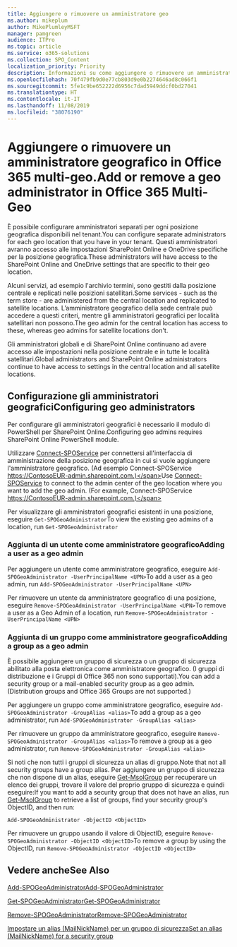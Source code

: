 ```yaml
---
title: Aggiungere o rimuovere un amministratore geo
ms.author: mikeplum
author: MikePlumleyMSFT
manager: pamgreen
audience: ITPro
ms.topic: article
ms.service: o365-solutions
ms.collection: SPO_Content
localization_priority: Priority
description: Informazioni su come aggiungere o rimuovere un amministratore geografico in Office 365 multi-geo.
ms.openlocfilehash: 70f479fb9d0e77cb803d9e0b2274646ad8c066f1
ms.sourcegitcommit: 5fe1c9be652222d6956c7dad5949ddcf0bd27041
ms.translationtype: HT
ms.contentlocale: it-IT
ms.lasthandoff: 11/08/2019
ms.locfileid: "38076190"
---
```

# <a name="add-or-remove-a-geo-administrator-in-office-365-multi-geo"></a><span data-ttu-id="a80f6-103">Aggiungere o rimuovere un amministratore geografico in Office 365 multi-geo.</span><span class="sxs-lookup"><span data-stu-id="a80f6-103">Add or remove a geo administrator in Office 365 Multi-Geo</span></span>

<span data-ttu-id="a80f6-104">È possibile configurare amministratori separati per ogni posizione geografica disponibili nel tenant.</span><span class="sxs-lookup"><span data-stu-id="a80f6-104">You can configure separate administrators for each geo location that you have in your tenant.</span></span> <span data-ttu-id="a80f6-105">Questi amministratori avranno accesso alle impostazioni SharePoint Online e OneDrive specifiche per la posizione geografica.</span><span class="sxs-lookup"><span data-stu-id="a80f6-105">These administrators will have access to the SharePoint Online and OneDrive settings that are specific to their geo location.</span></span>

<span data-ttu-id="a80f6-106">Alcuni servizi, ad esempio l'archivio termini, sono gestiti dalla posizione centrale e replicati nelle posizioni satellitari.</span><span class="sxs-lookup"><span data-stu-id="a80f6-106">Some services - such as the term store - are administered from the central location and replicated to satellite locations.</span></span> <span data-ttu-id="a80f6-107">L’amministratore geografico della sede centrale può accedere a questi criteri, mentre gli amministratori geografici per località satellitari non possono.</span><span class="sxs-lookup"><span data-stu-id="a80f6-107">The geo admin for the central location has access to these, whereas geo admins for satellite locations don't.</span></span>

<span data-ttu-id="a80f6-108">Gli amministratori globali e di SharePoint Online continuano ad avere accesso alle impostazioni nella posizione centrale e in tutte le località satellitari.</span><span class="sxs-lookup"><span data-stu-id="a80f6-108">Global administrators and SharePoint Online administrators continue to have access to settings in the central location and all satellite locations.</span></span>

## <a name="configuring-geo-administrators"></a><span data-ttu-id="a80f6-109">Configurazione gli amministratori geografici</span><span class="sxs-lookup"><span data-stu-id="a80f6-109">Configuring geo administrators</span></span>

<span data-ttu-id="a80f6-110">Per configurare gli amministratori geografici è necessario il modulo di PowerShell per SharePoint Online.</span><span class="sxs-lookup"><span data-stu-id="a80f6-110">Configuring geo admins requires SharePoint Online PowerShell module.</span></span>

<span data-ttu-id="a80f6-111">Utilizzare [Connect-SPOService](https://docs.microsoft.com/powershell/module/sharepoint-online/Connect-SPOService) per connettersi all'interfaccia di amministrazione della posizione geografica in cui si vuole aggiungere l'amministratore geografico. (Ad esempio Connect-SPOService  https://ContosoEUR-admin.sharepoint.com.)</span><span class="sxs-lookup"><span data-stu-id="a80f6-111">Use [Connect-SPOService](https://docs.microsoft.com/powershell/module/sharepoint-online/Connect-SPOService) to connect to the admin center of the geo location where you want to add the geo admin. (For example, Connect-SPOService  https://ContosoEUR-admin.sharepoint.com.)</span></span>

<span data-ttu-id="a80f6-112">Per visualizzare gli amministratori geografici esistenti in una posizione, eseguire `Get-SPOGeoAdministrator`</span><span class="sxs-lookup"><span data-stu-id="a80f6-112">To view the existing geo admins of a location, run `Get-SPOGeoAdministrator`</span></span>

### <a name="adding-a-user-as-a-geo-admin"></a><span data-ttu-id="a80f6-113">Aggiunta di un utente come amministratore geografico</span><span class="sxs-lookup"><span data-stu-id="a80f6-113">Adding a user as a geo admin</span></span>

<span data-ttu-id="a80f6-114">Per aggiungere un utente come amministratore geografico, eseguire `Add-SPOGeoAdministrator -UserPrincipalName <UPN>`</span><span class="sxs-lookup"><span data-stu-id="a80f6-114">To add a user as a geo admin, run `Add-SPOGeoAdministrator -UserPrincipalName <UPN>`</span></span>

<span data-ttu-id="a80f6-115">Per rimuovere un utente da amministratore geografico di una posizione, eseguire  `Remove-SPOGeoAdministrator -UserPrincipalName <UPN>`</span><span class="sxs-lookup"><span data-stu-id="a80f6-115">To remove a user as a Geo Admin of a location, run  `Remove-SPOGeoAdministrator -UserPrincipalName <UPN>`</span></span>

### <a name="adding-a-group-as-a-geo-admin"></a><span data-ttu-id="a80f6-116">Aggiunta di un gruppo come amministratore geografico</span><span class="sxs-lookup"><span data-stu-id="a80f6-116">Adding a group as a geo admin</span></span>

<span data-ttu-id="a80f6-117">È possibile aggiungere un gruppo di sicurezza o un gruppo di sicurezza abilitato alla posta elettronica come amministratore geografico. (I gruppi di distribuzione e i Gruppi di Office 365 non sono supportati).</span><span class="sxs-lookup"><span data-stu-id="a80f6-117">You can add a security group or a mail-enabled security group as a geo admin. (Distribution groups and Office 365 Groups are not supported.)</span></span>

<span data-ttu-id="a80f6-118">Per aggiungere un gruppo come amministratore geografico, eseguire `Add-SPOGeoAdministrator -GroupAlias <alias>`</span><span class="sxs-lookup"><span data-stu-id="a80f6-118">To add a group as a geo administrator, run `Add-SPOGeoAdministrator -GroupAlias <alias>`</span></span>

<span data-ttu-id="a80f6-119">Per rimuovere un gruppo da amministratore geografico, eseguire `Remove-SPOGeoAdministrator -GroupAlias <alias>`</span><span class="sxs-lookup"><span data-stu-id="a80f6-119">To remove a group as a geo administrator, run `Remove-SPOGeoAdministrator -GroupAlias <alias>`</span></span>

<span data-ttu-id="a80f6-120">Si noti che non tutti i gruppi di sicurezza un alias di gruppo.</span><span class="sxs-lookup"><span data-stu-id="a80f6-120">Note that not all security groups have a group alias.</span></span> <span data-ttu-id="a80f6-121">Per aggiungere un gruppo di sicurezza che non dispone di un alias, eseguire [Get-MsolGroup](https://docs.microsoft.com/powershell/module/msonline/get-msolgroup) per recuperare un elenco dei gruppi, trovare il valore del proprio gruppo di sicurezza e quindi eseguire:</span><span class="sxs-lookup"><span data-stu-id="a80f6-121">If you want to add a security group that does not have an alias, run [Get-MsolGroup](https://docs.microsoft.com/powershell/module/msonline/get-msolgroup) to retrieve a list of groups, find your security group's ObjectID, and then run:</span></span>

`Add-SPOGeoAdministrator -ObjectID <ObjectID>`

<span data-ttu-id="a80f6-122">Per rimuovere un gruppo usando il valore di ObjectID, eseguire `Remove-SPOGeoAdministrator -ObjectID <ObjectID>`</span><span class="sxs-lookup"><span data-stu-id="a80f6-122">To remove a group by using the ObjectID, run `Remove-SPOGeoAdministrator -ObjectID <ObjectID>`</span></span>

## <a name="see-also"></a><span data-ttu-id="a80f6-123">Vedere anche</span><span class="sxs-lookup"><span data-stu-id="a80f6-123">See Also</span></span>

[<span data-ttu-id="a80f6-124">Add-SPOGeoAdministrator</span><span class="sxs-lookup"><span data-stu-id="a80f6-124">Add-SPOGeoAdministrator</span></span>](https://docs.microsoft.com/powershell/module/sharepoint-online/add-spogeoadministrator)

[<span data-ttu-id="a80f6-125">Get-SPOGeoAdministrator</span><span class="sxs-lookup"><span data-stu-id="a80f6-125">Get-SPOGeoAdministrator</span></span>](https://docs.microsoft.com/powershell/module/sharepoint-online/get-spogeoadministrator)

[<span data-ttu-id="a80f6-126">Remove-SPOGeoAdministrator</span><span class="sxs-lookup"><span data-stu-id="a80f6-126">Remove-SPOGeoAdministrator</span></span>](https://docs.microsoft.com/powershell/module/sharepoint-online/remove-spogeoadministrator)

[<span data-ttu-id="a80f6-127">Impostare un alias (MailNickName) per un gruppo di sicurezza</span><span class="sxs-lookup"><span data-stu-id="a80f6-127">Set an alias (MailNickName) for a security group</span></span>](https://docs.microsoft.com/powershell/module/azuread/set-azureadgroup)